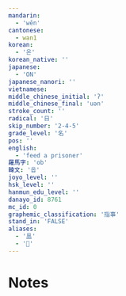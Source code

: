 ```yaml
---
mandarin:
  - 'wēn'
cantonese:
  - wan1
korean:
  - '온'
korean_native: ''
japanese:
  - 'ON'
japanese_nanori: ''
vietnamese:
middle_chinese_initial: 'ʔ'
middle_chinese_final: 'uən'
stroke_count: ''
radical: '日'
skip_number: '2-4-5'
grade_level: '名'
pos: ''
english:
  - 'feed a prisoner'
羅馬字: 'ob'
韓文: '옵'
joyo_level: ''
hsk_level: ''
hanmun_edu_level: ''
danayo_id: 8761
mc_id: 0
graphemic_classification: '指事'
stand_in: 'FALSE'
aliases:
  - '𥁕'
  - '𣌬'
---
```


# Notes
